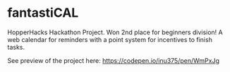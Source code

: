 # fantastiCAL

HopperHacks Hackathon Project. 
Won 2nd place for beginners division! 
A web calendar for reminders with a point system for incentives to finish tasks.

See preview of the project here: https://codepen.io/inu375/pen/WmPxJg
